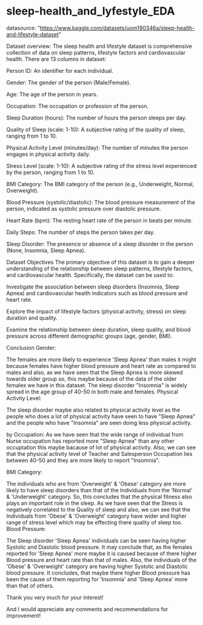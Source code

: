 # sleep-health_and_lyfestyle_EDA
datasource: "https://www.kaggle.com/datasets/uom190346a/sleep-health-and-lifestyle-dataset" <be>

Dataset overview:
The sleep health and lifestyle dataset is comprehensive collection of data on sleep patterns, lifestyle factors and cardiovascular health. There are 13 columns in dataset:

Person ID: An identifier for each individual.

Gender: The gender of the person (Male/Female).

Age: The age of the person in years.

Occupation: The occupation or profession of the person.

Sleep Duration (hours): The number of hours the person sleeps per day.

Quality of Sleep (scale: 1-10): A subjective rating of the quality of sleep, ranging from 1 to 10.

Physical Activity Level (minutes/day): The number of minutes the person engages in physical activity daily.

Stress Level (scale: 1-10): A subjective rating of the stress level experienced by the person, ranging from 1 to 10.

BMI Category: The BMI category of the person (e.g., Underweight, Normal, Overweight).

Blood Pressure (systolic/diastolic): The blood pressure measurement of the person, indicated as systolic pressure over diastolic pressure.

Heart Rate (bpm): The resting heart rate of the person in beats per minute.

Daily Steps: The number of steps the person takes per day.

Sleep Disorder: The presence or absence of a sleep disorder in the person (None, Insomnia, Sleep Apnea).

Dataset Objectives
The primary objective of this dataset is to gain a deeper understanding of the relationship between sleep patterns, lifestyle factors, and cardiovascular health. Specifically, the dataset can be used to:

Investigate the association between sleep disorders (Insomnia, Sleep Apnea) and cardiovascular health indicators such as blood pressure and heart rate.

Explore the impact of lifestyle factors (physical activity, stress) on sleep duration and quality.

Examine the relationship between sleep duration, sleep quality, and blood pressure across different demographic groups (age, gender, BMI).

Conclusion
Gender:

The females are more likely to experience 'Sleep Apnea' than males it might because females have higher blood pressure and heart rate as compared to males and also, as we have seen that the Sleep Apnea is more skewed towards older group so, this maybe because of the data of the older females we have in this dataset.
The sleep disorder "Insomnia" is widely spread in the age group of 40-50 in both male and females.
Physical Activity Level:

The sleep disorder maybe also related to physical activity level as the people who does a lot of physical activity have seen to have "Sleep Apnea" and the people who have "Insomnia" are seen doing less physical activity.

by Occupation: As we have seen that the wide range of individual from Nurse occupation has reported more "Sleep Apnea" than any other occuptation this maybe bacause of lot of physical activity. Also, we can see that the physical activity level of Teacher and Salesperson Occupation lies between 40-50 and they are more likely to report "Insomnia".

BMI Category:

The individuals who are from 'Overweight' & 'Obese' category are more likely to have sleep disorders than that of the Individuals from the 'Normal' & 'Underweight' category. So, this concludes that the physical fitness also plays an important role in the sleep.
As we have seen that the Stress is negatively correlated to the Quality of sleep and also, we can see that the Individuals from 'Obese' & 'Overweight' category have wider and higher range of stress level which may be effecting there quality of sleep too.
Blood Pressure:

The Sleep disorder 'Sleep Apnea' individuals can be seen having higher Systolic and Diastolic blood pressure. It may conclude that, as the females reported for 'Sleep Apnea' more maybe it is caused because of there higher Blood pressure and heart rate than that of males.
Also, the individuals of the 'Obese' & 'Overweight' category are having higher Systolic and Diastolic blood pressure. It concludes, that maybe there higher Blood pressure has been the cause of them reporting for 'Insomnia' and 'Sleep Apnea' more than that of others.

Thank you very much for your interest!

And I would appreciate any comments and recommendations for improvement!
